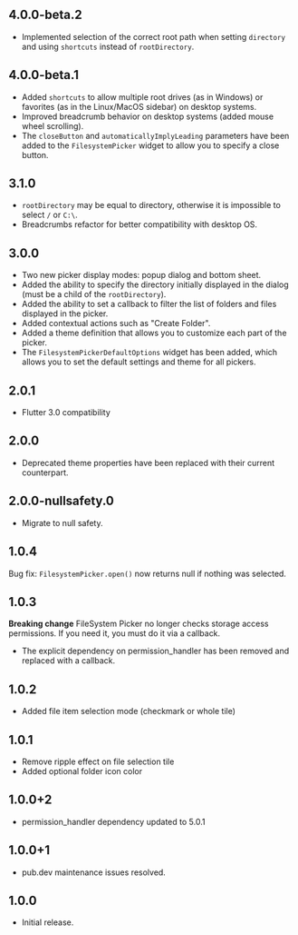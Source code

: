 ## 4.0.0-beta.2

* Implemented selection of the correct root path when setting `directory` and using `shortcuts` instead of `rootDirectory`.

## 4.0.0-beta.1

* Added `shortcuts` to allow multiple root drives (as in Windows) or favorites (as in the Linux/MacOS sidebar) on desktop systems.
* Improved breadcrumb behavior on desktop systems (added mouse wheel scrolling).
* The `closeButton` and `automaticallyImplyLeading` parameters have been added to the `FilesystemPicker` widget to allow you to specify a close button.

## 3.1.0

* `rootDirectory` may be equal to directory, otherwise it is impossible to select `/` or `C:\`.
* Breadcrumbs refactor for better compatibility with desktop OS.

## 3.0.0

* Two new picker display modes: popup dialog and bottom sheet.
* Added the ability to specify the directory initially displayed in the dialog (must be a child of the `rootDirectory`).
* Added the ability to set a callback to filter the list of folders and files displayed in the picker.
* Added contextual actions such as "Create Folder".
* Added a theme definition that allows you to customize each part of the picker.
* The `FilesystemPickerDefaultOptions` widget has been added, which allows you to set the default settings and theme for all pickers.

## 2.0.1

* Flutter 3.0 compatibility

## 2.0.0

* Deprecated theme properties have been replaced with their current counterpart.

## 2.0.0-nullsafety.0

* Migrate to null safety.

## 1.0.4

Bug fix: `FilesystemPicker.open()` now returns null if nothing was selected.

## 1.0.3

**Breaking change**
FileSystem Picker no longer checks storage access permissions. If you need it, you must do it via a callback.

* The explicit dependency on permission_handler has been removed and replaced with a callback.

## 1.0.2

* Added file item selection mode (checkmark or whole tile)

## 1.0.1

* Remove ripple effect on file selection tile
* Added optional folder icon color

## 1.0.0+2

* permission_handler dependency updated to 5.0.1

## 1.0.0+1

* pub.dev maintenance issues resolved.

## 1.0.0

* Initial release.
